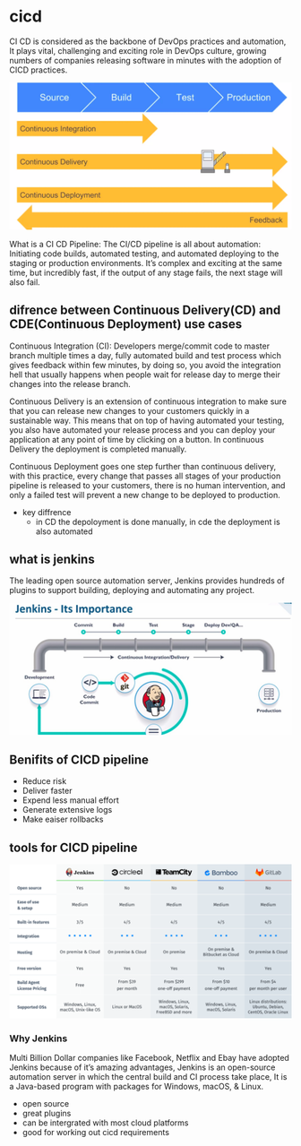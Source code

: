 # cicd
CI CD is considered as the backbone of DevOps practices and automation, It plays vital, challenging and exciting role in DevOps culture, growing numbers of companies releasing software in minutes with the adoption of CICD practices.

![cicd workflow](/Documentation/resources/cicd_workflow.png)  

What is a CI CD Pipeline: The CI/CD pipeline is all about automation: Initiating code builds, automated testing, and automated deploying to the staging or production environments. It’s complex and exciting at the same time, but incredibly fast, if the output of any stage fails, the next stage will also fail.

## difrence between Continuous Delivery(CD) and CDE(Continuous Deployment) use cases
Continuous Integration (CI): Developers merge/commit code to master branch multiple times a day, fully automated build and test process which gives feedback within few minutes, by doing so, you avoid the integration hell that usually happens when people wait for release day to merge their changes into the release branch.

Continuous Delivery is an extension of continuous integration to make sure that you can release new changes to your customers quickly in a sustainable way. This means that on top of having automated your testing, you also have automated your release process and you can deploy your application at any point of time by clicking on a button. In continuous Delivery the deployment is completed manually.

Continuous Deployment goes one step further than continuous delivery, with this practice, every change that passes all stages of your production pipeline is released to your customers, there is no human intervention, and only a failed test will prevent a new change to be deployed to production.

- key diffrence
    - in CD the depoloyment is done manually, in cde the deployment is also automated

## what is jenkins
The leading open source automation server, Jenkins provides hundreds of plugins to support building, deploying and automating any project.

![jenkins pipeline](/Documentation/resources/jenkins.png)  


## Benifits of CICD pipeline
- Reduce risk
- Deliver faster
- Expend less manual effort
- Generate extensive logs
- Make eaiser rollbacks

## tools for CICD pipeline
![cicd tools](/Documentation/resources/cicd_tools.png)  


### Why Jenkins
Multi Billion Dollar companies like Facebook, Netflix and Ebay have adopted Jenkins because of it’s amazing advantages, Jenkins is an open-source automation server in which the central build and CI process take place, It is a Java-based program with packages for Windows, macOS, & Linux.

- open source
- great plugins
- can be intergrated with most cloud platforms
- good for working out cicd requirements 